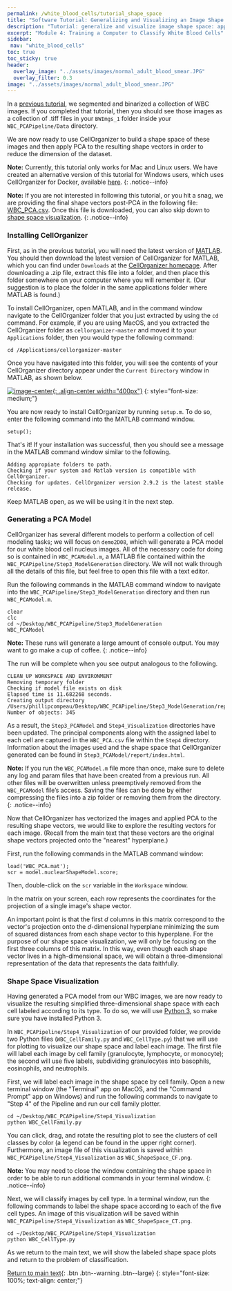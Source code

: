 ```yaml
---
permalink: /white_blood_cells/tutorial_shape_space
title: "Software Tutorial: Generalizing and Visualizing an Image Shape Space After Applying PCA"
description: "Tutorial: generalize and visualize image shape space: apply PCA, plot principal components, and explore cell-type clusters."
excerpt: "Module 4: Training a Computer to Classify White Blood Cells"
sidebar:
 nav: "white_blood_cells"
toc: true
toc_sticky: true
header:
  overlay_image: "../assets/images/normal_adult_blood_smear.JPG"
  overlay_filter: 0.3
image: "../assets/images/normal_adult_blood_smear.JPG"
---
```


In a [previous tutorial](tutorial_nuclear_segmentation), we segmented and binarized a collection of WBC images. If you completed that tutorial, then you should see those images as a collection of .tiff files in your `BWImgs_1` folder inside your `WBC_PCAPipeline/Data` directory.

We are now ready to use CellOrganizer to build a shape space of these images and then apply PCA to the resulting shape vectors in order to reduce the dimension of the dataset.

**Note:** Currently, this tutorial only works for Mac and Linux users. We have created an alternative version of this tutorial for Windows users, which uses CellOrganizer for Docker, available [here](tutorial_shape_space_docker).
{: .notice--info}

**Note:** If you are not interested in following this tutorial, or you hit a snag, we are providing the final shape vectors post-PCA in the following file: <a href='../downloads/WBC_PCA.csv'>WBC_PCA.csv</a>. Once this file is downloaded, you can also skip down to [shape space visualization](tutorial_shape_space#shape-space-visualization).
{: .notice--info}

### Installing CellOrganizer

First, as in the previous tutorial, you will need the latest version of <a href="https://www.mathworks.com/products/matlab.html" target="_blank">MATLAB</a>. You should then download the latest version of CellOrganizer for MATLAB, which you can find under `Downloads` at the <a href="http://www.cellorganizer.org" target="_blank">CellOrganizer homepage</a>. After downloading a .zip file, extract this file into a folder, and then place this folder somewhere on your computer where you will remember it. (Our suggestion is to place the folder in the same applications folder where MATLAB is found.)

To install CellOrganizer, open MATLAB, and in the command window navigate to the CellOrganizer folder that you just extracted by using the `cd` command. For example, if you are using MacOS, and you extracted the CellOrganizer folder as `cellorganizer-master` and moved it to your `Applications` folder, then you would type the following command:

~~~
cd /Applications/cellorganizer-master
~~~

Once you have navigated into this folder, you will see the contents of your CellOrganizer directory appear under the `Current Directory` window in MATLAB, as shown below.

[![image-center](../assets/images/600px/CellOrganizer_installation_directory.png){: .align-center width="400px"}](../assets/images/CellOrganizer_installation_directory.png)
{: style="font-size: medium;"}

You are now ready to install CellOrganizer by running `setup.m`. To do so, enter the following command into the MATLAB command window.

~~~
setup();
~~~

That's it! If your installation was successful, then you should see a message in the MATLAB command window similar to the following.

~~~
Adding appropiate folders to path.
Checking if your system and Matlab version is compatible with CellOrganizer.
Checking for updates. CellOrganizer version 2.9.2 is the latest stable release.
~~~

Keep MATLAB open, as we will be using it in the next step.

### Generating a PCA Model

CellOrganizer has several different models to perform a collection of cell modeling tasks; we will focus on `demo2D08`, which will generate a PCA model for our white blood cell nucleus images. All of the necessary code for doing so is contained in `WBC_PCAModel.m`, a MATLAB file contained within the `WBC_PCAPipeline/Step3_ModelGeneration` directory. We will not walk through all the details of this file, but feel free to open this file with a text editor.

Run the following commands in the MATLAB command window to navigate into the `WBC_PCAPipeline/Step3_ModelGeneration` directory and then run `WBC_PCAModel.m`.

~~~
clear
clc
cd ~/Desktop/WBC_PCAPipeline/Step3_ModelGeneration
WBC_PCAModel
~~~

**Note:** These runs will generate a large amount of console output. You may want to go make a cup of coffee.
{: .notice--info}

The run will be complete when you see output analogous to the following.

~~~
CLEAN UP WORKSPACE AND ENVIRONMENT
Removing temporary folder
Checking if model file exists on disk
Elapsed time is 11.682268 seconds.
Creating output directory /Users/phillipcompeau/Desktop/WBC_PCAPipeline/Step3_ModelGeneration/report
Number of objects: 345
~~~

As a result, the `Step3_PCAModel` and `Step4_Visualization` directories have been updated. The principal components along with the assigned label to each cell are captured in the `WBC_PCA.csv` file within the `Step4` directory. Information about the images used and the shape space that CellOrganizer generated can be found in `Step3_PCAModel/report/index.html`.

**Note:** If you run the `WBC_PCAModel.m` file more than once, make sure to delete any log and param files that have been created from a previous run. All other files will be overwritten unless preemptively removed from the `WBC_PCAModel` file’s access. Saving the files can be done by either compressing the files into a zip folder or removing them from the directory.
{: .notice--info}

Now that CellOrganizer has vectorized the images and applied PCA to the resulting shape vectors, we would like to explore the resulting vectors for each image. (Recall from the main text that these vectors are the original shape vectors projected onto the "nearest" hyperplane.)

First, run the following commands in the MATLAB command window:

~~~
load('WBC_PCA.mat');
scr = model.nuclearShapeModel.score;
~~~

Then, double-click on the `scr` variable in the `Workspace` window.

In the matrix on your screen, each row represents the coordinates for the projection of a single image's shape vector.

An important point is that the first *d* columns in this matrix correspond to the vector's projection onto the *d*-dimensional hyperplane minimizing the sum of squared distances from each shape vector to this hyperplane. For the purpose of our shape space visualization, we will only be focusing on the first three columns of this matrix. In this way, even though each shape vector lives in a high-dimensional space, we will obtain a three-dimensional representation of the data that represents the data faithfully.

### Shape Space Visualization

Having generated a PCA model from our WBC images, we are now ready to visualize the resulting simplified three-dimensional shape space with each cell labeled according to its type. To do so, we will use <a href="https://www.python.org/downloads/" target="_blank">Python 3</a>, so make sure you have installed Python 3.

In `WBC_PCAPipeline/Step4_Visualization` of our provided folder, we provide two Python files (`WBC_CellFamily.py` and `WBC_CellType.py`) that we will use for plotting to visualize our shape space and label each image. The first file will label each image by cell family (granulocyte, lymphocyte, or monocyte); the second will use five labels, subdividing granulocytes into basophils, eosinophils, and neutrophils.

First, we will label each image in the shape space by cell family. Open a new terminal window (the "Terminal" app on MacOS, and the "Command Prompt" app on Windows) and run the following commands to navigate to "Step 4" of the Pipeline and run our cell family plotter.

~~~
cd ~/Desktop/WBC_PCAPipeline/Step4_Visualization
python WBC_CellFamily.py
~~~

You can click, drag, and rotate the resulting plot to see the clusters of cell classes by color (a legend can be found in the upper right corner). Furthermore, an image file of this visualization is saved within `WBC_PCAPipeline/Step4_Visualization` as `WBC_ShapeSpace_CF.png`.

**Note:** You may need to close the window containing the shape space in order to be able to run additional commands in your terminal window.
{: .notice--info}

Next, we will classify images by cell type. In a terminal window, run the following commands to label the shape space according to each of the five cell types. An image of this visualization will be saved within `WBC_PCAPipeline/Step4_Visualization` as `WBC_ShapeSpace_CT.png`.

~~~
cd ~/Desktop/WBC_PCAPipeline/Step4_Visualization
python WBC_CellType.py
~~~

As we return to the main text, we will show the labeled shape space plots and return to the problem of classification.

[Return to main text](pca#visualizing-the-wbc-shape-space-after-pca){: .btn .btn--warning .btn--large}
{: style="font-size: 100%; text-align: center;"}
